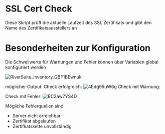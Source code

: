 # SSL Cert Check
Diese Skript prüft die aktuelle Laufzeit des SSL Zertifikats und gibt den Name des Zertifikatsausstellers an

# Besonderheiten zur Konfiguration
Die Schwellwerte für Warnungen und Fehler können über Variablen global konfiguriert werden

![RiverSuite_Inventory_GBF1BEwnuk](https://user-images.githubusercontent.com/119604651/208267493-7f16d196-addf-4829-891e-e50aeb2b3a50.png)

möglicher Output:
Check erfolgreich:
![4Edg95uW6g](https://user-images.githubusercontent.com/119604651/208267334-a65855be-c18f-4ed2-af1d-10a566d3a348.png)
Check mit Warnung:

Check mit Fehler:
![BC3aw7YS4D](https://user-images.githubusercontent.com/119604651/208267446-46477f01-df5b-40ca-b4c9-e1157eedf0d3.png)

Mögliche Fehlerquellen sind
- Server nicht erreichbar
- Zertifikat abgelaufen
- Zertifkatskette unvollständig

